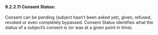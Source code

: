 #### 9.2.2.11 Consent Status: 

Consent can be pending (subject hasn’t been asked yet), given, refused, revoked or even completely bypassed. Consent Status identifies what the status of a subject’s consent is (or was at a given point in time).
